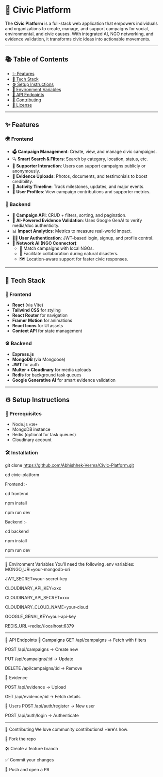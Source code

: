 # 🌱 Civic Platform

The **Civic Platform** is a full-stack web application that empowers individuals and organizations to create, manage, and support campaigns for social, environmental, and civic causes. With integrated AI, NGO networking, and evidence validation, it transforms civic ideas into actionable movements.

---

## 📚 Table of Contents

- [✨ Features](#-features)
- [🧰 Tech Stack](#-tech-stack)
- [⚙️ Setup Instructions](#-setup-instructions)
- [🔐 Environment Variables](#-environment-variables)
- [📡 API Endpoints](#-api-endpoints)
- [🤝 Contributing](#-contributing)
- [📄 License](#-license)

---

## ✨ Features

### 🌍 Frontend

- 🗳️ **Campaign Management**: Create, view, and manage civic campaigns.
- 🔍 **Smart Search & Filters**: Search by category, location, status, etc.
- 🙋 **Supporter Interaction**: Users can support campaigns publicly or anonymously.
- 📎 **Evidence Uploads**: Photos, documents, and testimonials to boost credibility.
- 🧾 **Activity Timeline**: Track milestones, updates, and major events.
- 👤 **User Profiles**: View campaign contributions and supporter metrics.

### 🧠 Backend

- 📡 **Campaign API**: CRUD + filters, sorting, and pagination.
- 🧪 **AI-Powered Evidence Validation**: Uses Google GenAI to verify media/doc authenticity.
- 📊 **Impact Analytics**: Metrics to measure real-world impact.
- 🧑‍💼 **User Authentication**: JWT-based login, signup, and profile control.
- 🧠 **Network AI (NGO Connector)**:  
  - 🤝 Match campaigns with local NGOs.  
  - 🚨 Facilitate collaboration during natural disasters.  
  - 🗺️ Location-aware support for faster civic responses.

---

## 🧰 Tech Stack

### 🎨 Frontend

- **React** (via Vite)
- **Tailwind CSS** for styling
- **React Router** for navigation
- **Framer Motion** for animations
- **React Icons** for UI assets
- **Context API** for state management

### ⚙️ Backend

- **Express.js**
- **MongoDB** (via Mongoose)
- **JWT** for auth
- **Multer + Cloudinary** for media uploads
- **Redis** for background task queues
- **Google Generative AI** for smart evidence validation

---

## ⚙️ Setup Instructions

### 🧱 Prerequisites

- Node.js `v16+`
- MongoDB instance
- Redis (optional for task queues)
- Cloudinary account

### 🛠️ Installation

git clone    https://github.com/Abhishhek-Verma/Civic-Platform.git

cd civic-platform

Frontend :-

cd frontend

npm install

npm run dev


Backend :-

cd backend

npm install

npm run dev

---
🔐 Environment Variables
You’ll need the following .env variables:
MONGO_URI=your-mongodb-uri

JWT_SECRET=your-secret-key

CLOUDINARY_API_KEY=xxx

CLOUDINARY_API_SECRET=xxx

CLOUDINARY_CLOUD_NAME=your-cloud

GOOGLE_GENAI_KEY=your-api-key

REDIS_URL=redis://localhost:6379

---
📡 API Endpoints
📢 Campaigns
GET /api/campaigns → Fetch with filters

POST  /api/campaigns → Create new

PUT  /api/campaigns/:id → Update

DELETE  /api/campaigns/:id → Remove

🧾 Evidence

POST /api/evidence → Upload

GET /api/evidence/:id → Fetch details

👥 Users
POST  /api/auth/register → New user

POST  /api/auth/login → Authenticate

---
🤝 Contributing
We love community contributions! Here's how:

🍴 Fork the repo

🛠️ Create a feature branch

✅ Commit your changes

🚀 Push and open a PR




